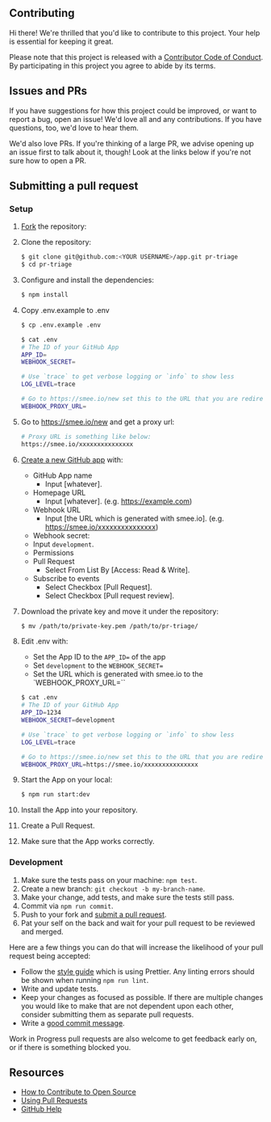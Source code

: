 ## Contributing

[fork]: /fork

[pr]: /compare

[style]: https://prettier.io/

[code-of-conduct]: CODE_OF_CONDUCT.md

Hi there! We're thrilled that you'd like to contribute to this project. Your help is essential for keeping it great.

Please note that this project is released with a [Contributor Code of Conduct][code-of-conduct]. By participating in this project you agree to abide by its terms.

## Issues and PRs

If you have suggestions for how this project could be improved, or want to report a bug, open an issue! We'd love all and any contributions. If you have questions, too, we'd love to hear them.

We'd also love PRs. If you're thinking of a large PR, we advise opening up an issue first to talk about it, though! Look at the links below if you're not sure how to open a PR.

## Submitting a pull request

### Setup

1.  [Fork][fork] the repository:

2.  Clone the repository:

    ```bash
    $ git clone git@github.com:<YOUR USERNAME>/app.git pr-triage
    $ cd pr-triage
    ```

3.  Configure and install the dependencies:

    ```bash
    $ npm install
    ```

4.  Copy .env.example to .env

    ```bash
    $ cp .env.example .env
    ```

    ```bash
    $ cat .env
    # The ID of your GitHub App
    APP_ID=
    WEBHOOK_SECRET=

    # Use `trace` to get verbose logging or `info` to show less
    LOG_LEVEL=trace

    # Go to https://smee.io/new set this to the URL that you are redirected to.
    WEBHOOK_PROXY_URL=
    ```

5.  Go to <https://smee.io/new> and get a proxy url:

    ```bash
    # Proxy URL is something like below:
    https://smee.io/xxxxxxxxxxxxxxx
    ```

6.  [Create a new GitHub app](https://github.com/settings/apps/new) with:

    -   GitHub App name
        -   Input [whatever].
    -   Homepage URL
        -   Input [whatever]. (e.g. <https://example.com>)
    -   Webhook URL
        -   Input [the URL which is generated with smee.io]. (e.g. <https://smee.io/xxxxxxxxxxxxxxx>)
    -   Webhook secret:
    -   Input `development`.
    -   Permissions
    -   Pull Request
        -   Select From List By [Access: Read & Write].
    -   Subscribe to events
        -   Select Checkbox [Pull Request].
        -   Select Checkbox [Pull request review].

7.  Download the private key and move it under the repository:

    ```bash
    $ mv /path/to/private-key.pem /path/to/pr-triage/   
    ```

8.  Edit .env with:

    -   Set the App ID to the `APP_ID=` of the app
    -   Set `development` to the `WEBHOOK_SECRET=`
    -   Set the URL which is generated with smee.io to the \`WEBHOOK_PROXY_URL=``

    ```bash
    $ cat .env
    # The ID of your GitHub App
    APP_ID=1234
    WEBHOOK_SECRET=development

    # Use `trace` to get verbose logging or `info` to show less
    LOG_LEVEL=trace

    # Go to https://smee.io/new set this to the URL that you are redirected to.
    WEBHOOK_PROXY_URL=https://smee.io/xxxxxxxxxxxxxxx
    ```

9.  Start the App on your local:

    ```bash
    $ npm run start:dev
    ```

10. Install the App into your repository.
11. Create a Pull Request.
12. Make sure that the App works correctly.

### Development

1.  Make sure the tests pass on your machine: `npm test`.
2.  Create a new branch: `git checkout -b my-branch-name`.
3.  Make your change, add tests, and make sure the tests still pass.
4.  Commit via `npm run commit`.
5.  Push to your fork and [submit a pull request][pr].
6.  Pat your self on the back and wait for your pull request to be reviewed and merged.

Here are a few things you can do that will increase the likelihood of your pull request being accepted:

-   Follow the [style guide][style] which is using Prettier. Any linting errors should be shown when running `npm run lint`.
-   Write and update tests.
-   Keep your changes as focused as possible. If there are multiple changes you would like to make that are not dependent upon each other, consider submitting them as separate pull requests.
-   Write a [good commit message](http://tbaggery.com/2008/04/19/a-note-about-git-commit-messages.html).

Work in Progress pull requests are also welcome to get feedback early on, or if there is something blocked you.

## Resources

-   [How to Contribute to Open Source](https://opensource.guide/how-to-contribute/)
-   [Using Pull Requests](https://help.github.com/articles/about-pull-requests/)
-   [GitHub Help](https://help.github.com)
